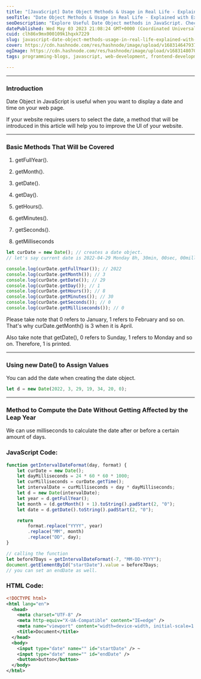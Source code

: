 ```yaml
---
title: "[JavaScript] Date Object Methods & Usage in Real Life - Explained with Examples."
seoTitle: "Date Object Methods & Usage in Real Life - Explained with Examples."
seoDescription: "Explore Useful Date Object methods in JavaScript. Check out the method that calculates dates without getting affected by the Leap Year."
datePublished: Wed May 03 2023 21:08:24 GMT+0000 (Coordinated Universal Time)
cuid: clh86x9mx000109k1hqxk7229
slug: javascript-date-object-methods-usage-in-real-life-explained-with-examples
cover: https://cdn.hashnode.com/res/hashnode/image/upload/v1683146479372/fdf3041f-83fc-4d12-a785-d9b6f47206a1.png
ogImage: https://cdn.hashnode.com/res/hashnode/image/upload/v1683148070767/8fc9a83d-1354-4731-b337-ebac4f8382b5.png
tags: programming-blogs, javascript, web-development, frontend-development, dateobject

---
```


---

### Introduction

Date Object in JavaScript is useful when you want to display a date and time on your web page.

If your website requires users to select the date, a method that will be introduced in this article will help you to improve the UI of your website.

---

### Basic Methods That Will be Covered

1. getFullYear().
    
2. getMonth().
    
3. getDate().
    
4. getDay().
    
5. getHours().
    
6. getMinutes().
    
7. getSeconds().
    
8. getMilliseconds
    

```javascript
let curDate = new Date(); // creates a date object.
// let's say current date is 2022-04-29 Monday 8h, 30min, 00sec, 00millisec

console.log(curDate.getFullYear()); // 2022
console.log(curDate.getMonth()); // 3
console.log(curDate.getDate()); // 29
console.log(curDate.getDay()); // 1
console.log(curDate.getHours()); // 8
console.log(curDate.getMinutes()); // 30
console.log(curDate.getSeconds()); // 0
console.log(curDate.getMilliseconds()); // 0
```

Please take note that 0 refers to January, 1 refers to February and so on. That's why curDate.getMonth() is 3 when it is April.

Also take note that getDate(), 0 refers to Sunday, 1 refers to Monday and so on. Therefore, 1 is printed.

---

### Using new Date() to Assign Values

You can add the date when creating the date object.

```javascript
let d = new Date(2022, 3, 29, 19, 34, 20, 0);
```

---

### Method to Compute the Date Without Getting Affected by the Leap Year

We can use milliseconds to calculate the date after or before a certain amount of days.

### JavaScript Code:

```javascript
function getIntervalDateFormat(day, format) {
    let curDate = new Date();
    let dayMilliseconds = 24 * 60 * 60 * 1000;
    let curMilliseconds = curDate.getTime();
    let intervalDate = curMilliseconds + day * dayMilliseconds;
    let d = new Date(intervalDate);
    let year = d.getFullYear();
    let month = (d.getMonth() + 1).toString().padStart(2, "0");
    let date = d.getDate().toString().padStart(2, "0");

    return 
        format.replace("YYYY", year)
        .replace("MM", month)
        .replace("DD", day);
}

// calling the function
let before7Days = getIntervalDateFormat(-7, "MM-DD-YYYY");
document.getElementById("startDate").value = before7Days;
// you can set an endDate as well.
```

### HTML Code:

```xml
<!DOCTYPE html>
<html lang="en">
  <head>
    <meta charset="UTF-8" />
    <meta http-equiv="X-UA-Compatible" content="IE=edge" />
    <meta name="viewport" content="width=device-width, initial-scale=1.0" />
    <title>Document</title>
  </head>
  <body>
    <input type="date" name="" id="startDate" /> ~
    <input type="date" name="" id="endDate" />
    <button>button</button>
  </body>
</html>
```